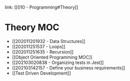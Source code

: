 link: [[010 - Programming#Theory]]

# Theory MOC
- [[202011201932 - Data Structures]]
- [[202011251537 - Loops]]
- [[202011251635 - Recursion]]
- [[Object Oriented Programming MOC]]
- [[202103020838 - Organizing tests in Jest]]
- [[202103142157 - Define your business requirements]]
- [[Test Driven Development]]